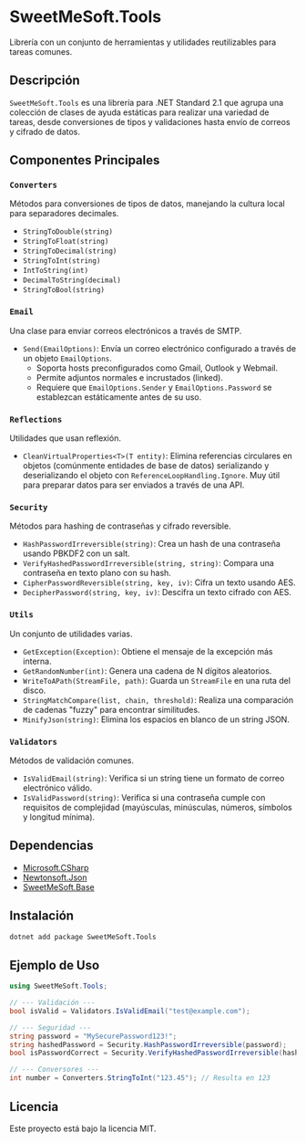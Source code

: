 # SweetMeSoft.Tools

Librería con un conjunto de herramientas y utilidades reutilizables para tareas comunes.

## Descripción

`SweetMeSoft.Tools` es una librería para .NET Standard 2.1 que agrupa una colección de clases de ayuda estáticas para realizar una variedad de tareas, desde conversiones de tipos y validaciones hasta envío de correos y cifrado de datos.

## Componentes Principales

### `Converters`
Métodos para conversiones de tipos de datos, manejando la cultura local para separadores decimales.
-   `StringToDouble(string)`
-   `StringToFloat(string)`
-   `StringToDecimal(string)`
-   `StringToInt(string)`
-   `IntToString(int)`
-   `DecimalToString(decimal)`
-   `StringToBool(string)`

### `Email`
Una clase para enviar correos electrónicos a través de SMTP.
-   `Send(EmailOptions)`: Envía un correo electrónico configurado a través de un objeto `EmailOptions`.
    -   Soporta hosts preconfigurados como Gmail, Outlook y Webmail.
    -   Permite adjuntos normales e incrustados (linked).
    -   Requiere que `EmailOptions.Sender` y `EmailOptions.Password` se establezcan estáticamente antes de su uso.

### `Reflections`
Utilidades que usan reflexión.
-   `CleanVirtualProperties<T>(T entity)`: Elimina referencias circulares en objetos (comúnmente entidades de base de datos) serializando y deserializando el objeto con `ReferenceLoopHandling.Ignore`. Muy útil para preparar datos para ser enviados a través de una API.

### `Security`
Métodos para hashing de contraseñas y cifrado reversible.
-   `HashPasswordIrreversible(string)`: Crea un hash de una contraseña usando PBKDF2 con un salt.
-   `VerifyHashedPasswordIrreversible(string, string)`: Compara una contraseña en texto plano con su hash.
-   `CipherPasswordReversible(string, key, iv)`: Cifra un texto usando AES.
-   `DecipherPassword(string, key, iv)`: Descifra un texto cifrado con AES.

### `Utils`
Un conjunto de utilidades varias.
-   `GetException(Exception)`: Obtiene el mensaje de la excepción más interna.
-   `GetRandomNumber(int)`: Genera una cadena de N dígitos aleatorios.
-   `WriteToAPath(StreamFile, path)`: Guarda un `StreamFile` en una ruta del disco.
-   `StringMatchCompare(list, chain, threshold)`: Realiza una comparación de cadenas "fuzzy" para encontrar similitudes.
-   `MinifyJson(string)`: Elimina los espacios en blanco de un string JSON.

### `Validators`
Métodos de validación comunes.
-   `IsValidEmail(string)`: Verifica si un string tiene un formato de correo electrónico válido.
-   `IsValidPassword(string)`: Verifica si una contraseña cumple con requisitos de complejidad (mayúsculas, minúsculas, números, símbolos y longitud mínima).

## Dependencias

-   [Microsoft.CSharp](https://www.nuget.org/packages/Microsoft.CSharp)
-   [Newtonsoft.Json](https://www.nuget.org/packages/Newtonsoft.Json/)
-   [SweetMeSoft.Base](https://www.nuget.org/packages/SweetMeSoft.Base/)

## Instalación

```bash
dotnet add package SweetMeSoft.Tools
```

## Ejemplo de Uso

```csharp
using SweetMeSoft.Tools;

// --- Validación ---
bool isValid = Validators.IsValidEmail("test@example.com");

// --- Seguridad ---
string password = "MySecurePassword123!";
string hashedPassword = Security.HashPasswordIrreversible(password);
bool isPasswordCorrect = Security.VerifyHashedPasswordIrreversible(hashedPassword, password);

// --- Conversores ---
int number = Converters.StringToInt("123.45"); // Resulta en 123
```

## Licencia

Este proyecto está bajo la licencia MIT. 